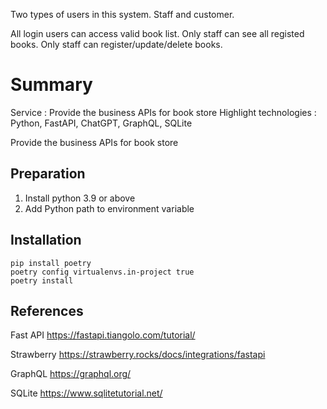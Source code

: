 
Two types of users in this system.
Staff and customer.

All login users can access valid book list.
Only staff can see all registed books.
Only staff can register/update/delete books.

# Summary
Service : Provide the business APIs for book store
Highlight technologies : Python, FastAPI, ChatGPT, GraphQL, SQLite

Provide the business APIs for book store

## Preparation

1. Install python 3.9 or above
2. Add Python path to environment variable

## Installation

```
pip install poetry
poetry config virtualenvs.in-project true
poetry install
```

## References

Fast API
https://fastapi.tiangolo.com/tutorial/

Strawberry
https://strawberry.rocks/docs/integrations/fastapi

GraphQL
https://graphql.org/

SQLite
https://www.sqlitetutorial.net/


